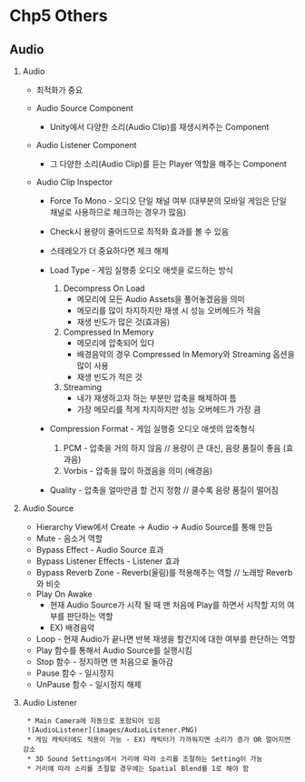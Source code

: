﻿# Chp5 Others

## Audio

1. Audio
		
	* 최적화가 중요
	* Audio Source Component
		* Unity에서 다양한 소리(Audio Clip)를 재생시켜주는 Component

	* Audio Listener Component
		* 그 다양한 소리(Audio Clip)를 듣는 Player 역할을 해주는 Component
			
	* Audio Clip Inspector 
		* Force To Mono - 오디오 단일 채널 여부 (대부분의 모바일 게임은 단일 채널로 사용하므로 체크하는 경우가 많음)
		* Check시 용량이 줄어드므로 최적화 효과를 볼 수 있음
		* 스테레오가 더 중요하다면 체크 해제
		* Load Type - 게임 실행중 오디오 애셋을 로드하는 방식
			1. Decompress On Load 
				* 메모리에 모든 Audio Assets을 풀어놓겠음을 의미 
				* 메모리를 많이 차지하지만 재생 시 성능 오버헤드가 적음
				* 재생 빈도가 많은 것(효과음)
			2. Compressed In Memory
				* 메모리에 압축되어 있다
				* 배경음악의 경우 Compressed In Memory와 Streaming 옵션을 많이 사용
				* 재생 빈도가 적은 것 
			3. Streaming 
				* 내가 재생하고자 하는 부분만 압축을 해제하여 틈
				* 가장 메모리를 적게 차지하지만 성능 오버헤드가 가장 큼 
		* Compression Format - 게임 실행중 오디오 애셋의 압축형식
			1. PCM - 압축을 거의 하지 않음 // 용량이 큰 대신, 음량 품질이 좋음 (효과음) 
			2. Vorbis - 압축을 많이 하겠음을 의미 (배경음)

		* Quality - 압축을 얼마만큼 할 건지 정함 // 클수록 음량 품질이 떨어짐

2. Audio Source
	
	* Hierarchy View에서 Create -> Audio -> Audio Source를 통해 만듬
	* Mute - 음소거 역할
	* Bypass Effect - Audio Source 효과
	* Bypass Listener Effects - Listener 효과 
	* Bypass Reverb Zone - Reverb(울림)를 적용해주는 역할 // 노래방 Reverb와 비슷
	* Play On Awake 
		* 현재 Audio Source가 시작 될 때 맨 처음에 Play를 하면서 시작할 지의 여부를 판단하는 역할
		* EX) 배경음악
	* Loop - 현재 Audio가 끝나면 반복 재생을 할건지에 대한 여부를 판단하는 역할
	* Play 함수를 통해서 Audio Source를 실행시킴 
	* Stop 함수 - 정지하면 맨 처음으로 돌아감
	* Pause 함수 - 일시정지
	* UnPause 함수 - 일시정지 해제 
	
3. Audio Listener

		* Main Camera에 자동으로 포함되어 있음
		![AudioListener](images/AudioListener.PNG)
		* 게임 캐릭터에도 적용이 가능 - EX) 캐릭터가 가까워지면 소리가 증가 OR 멀어지면 감소
		* 3D Sound Settings에서 거리에 따라 소리를 조절하는 Setting이 가능
		* 거리에 따라 소리를 조절할 경우에는 Spatial Blend를 1로 해야 함 		


